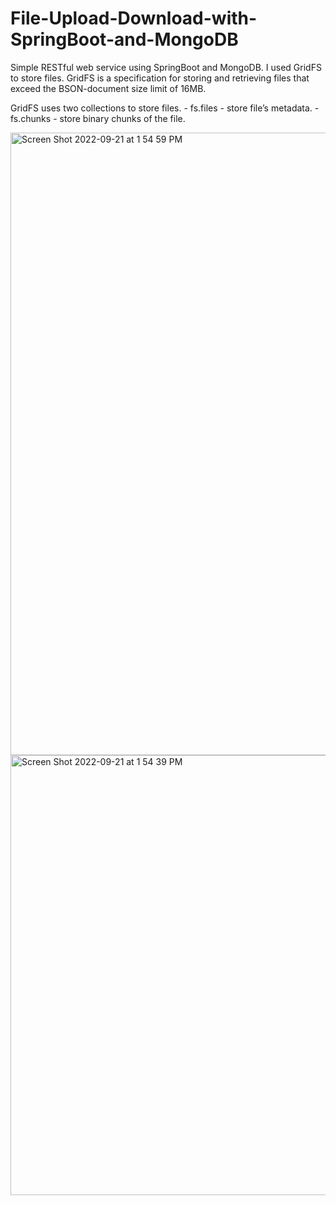 # File-Upload-Download-with-SpringBoot-and-MongoDB

 Simple RESTful web service using SpringBoot and MongoDB. I used  GridFS to store files.
 GridFS is a specification for storing and retrieving files that exceed the BSON-document size limit of 16MB. 
 
 GridFS uses two collections to store files.
    - fs.files - store file’s metadata.
    - fs.chunks - store binary chunks of the file.
    
    
    
<img width="996" alt="Screen Shot 2022-09-21 at 1 54 59 PM" src="https://user-images.githubusercontent.com/77897855/191587305-85f6d9c2-bb10-416b-a780-cb07bac9c23e.png">
<img width="704" alt="Screen Shot 2022-09-21 at 1 54 39 PM" src="https://user-images.githubusercontent.com/77897855/191587361-ef7b83a8-1d6d-4304-b053-a215a7f44787.png">
